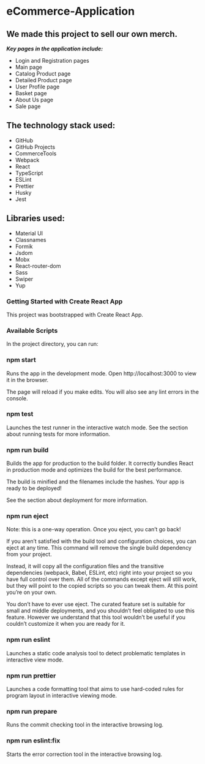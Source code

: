 # eCommerce-Application

## We made this project to sell our own merch.

**_Key pages in the application include:_**

- Login and Registration pages
- Main page
- Catalog Product page
- Detailed Product page
- User Profile page
- Basket page
- About Us page
- Sale page

## The technology stack used:

- GitHub
- GitHub Projects
- CommerceTools
- Webpack
- React
- TypeScript
- ESLint
- Prettier
- Husky
- Jest

## Libraries used:
- Material UI
- Classnames
- Formik
- Jsdom
- Mobx
- React-router-dom
- Sass
- Swiper
- Yup

### Getting Started with Create React App

This project was bootstrapped with Create React App.

### Available Scripts

In the project directory, you can run:

### npm start

Runs the app in the development mode.
Open http://localhost:3000 to view it in the browser.

The page will reload if you make edits.
You will also see any lint errors in the console.

### npm test

Launches the test runner in the interactive watch mode.
See the section about running tests for more information.

### npm run build

Builds the app for production to the build folder.
It correctly bundles React in production mode and optimizes the build for the best performance.

The build is minified and the filenames include the hashes.
Your app is ready to be deployed!

See the section about deployment for more information.

### npm run eject

Note: this is a one-way operation. Once you eject, you can’t go back!

If you aren’t satisfied with the build tool and configuration choices, you can eject at any time. This command will remove the single build dependency from your project.

Instead, it will copy all the configuration files and the transitive dependencies (webpack, Babel, ESLint, etc) right into your project so you have full control over them. All of the commands except eject will still work, but they will point to the copied scripts so you can tweak them. At this point you’re on your own.

You don’t have to ever use eject. The curated feature set is suitable for small and middle deployments, and you shouldn’t feel obligated to use this feature. However we understand that this tool wouldn’t be useful if you couldn’t customize it when you are ready for it.

### npm run eslint

Launches a static code analysis tool to detect problematic templates in interactive view mode.

### npm run prettier

Launches a code formatting tool that aims to use hard-coded rules for program layout in interactive viewing mode.

### npm run prepare

Runs the commit checking tool in the interactive browsing log.

### npm run eslint:fix

Starts the error correction tool in the interactive browsing log.
